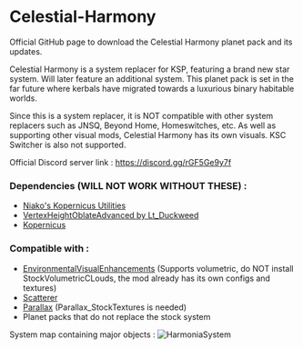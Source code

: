 # Celestial-Harmony
Official GitHub page to download the Celestial Harmony planet pack and its updates.

Celestial Harmony is a system replacer for KSP, featuring a brand new star system. Will later feature an additional system.
This planet pack is set in the far future where kerbals have migrated towards a luxurious binary habitable worlds.

Since this is a system replacer, it is NOT compatible with other system replacers such as JNSQ, Beyond Home, Homeswitches, etc.
As well as supporting other visual mods, Celestial Harmony has its own visuals.
KSC Switcher is also not supported.

Official Discord server link : https://discord.gg/rGF5Ge9y7f

### **Dependencies (WILL NOT WORK WITHOUT THESE) :**

- [Niako's Kopernicus Utilities](https://forum.kerbalspaceprogram.com/topic/207768-112-niakos-kopernicus-utilities-smoother-heightmaps/)
- [VertexHeightOblateAdvanced by Lt_Duckweed](https://forum.kerbalspaceprogram.com/topic/222923-1125-kopernicus-vertexheightoblateadvanced-112-easy-oblate-bodies/)
- [Kopernicus](https://github.com/Kopernicus/Kopernicus/releases)

### **Compatible with :**
- [EnvironmentalVisualEnhancements](https://forum.kerbalspaceprogram.com/topic/196411-19-112x-eve-redux-performance-enhanced-eve-maintenance-v11171-09092022/) (Supports volumetric, do NOT install StockVolumetricCLouds, the mod already has its own configs and textures)
- [Scatterer](https://forum.kerbalspaceprogram.com/topic/103963-wip19x-112x-scatterer-atmospheric-scattering-00838-14082022-scattering-improvements-in-game-atmo-generation-and-multi-sun-support/)
- [Parallax](https://forum.kerbalspaceprogram.com/topic/209714-112x-parallax-pbr-terrain-and-surface-objects-202/) (Parallax_StockTextures is needed)
- Planet packs that do not replace the stock system

System map containing major objects :
![HarmoniaSystem](https://github.com/ProximaCentauri-star/Celestial-Harmony/assets/26027991/eb42b4e2-8ec7-4052-9a48-ec3407485f08)
